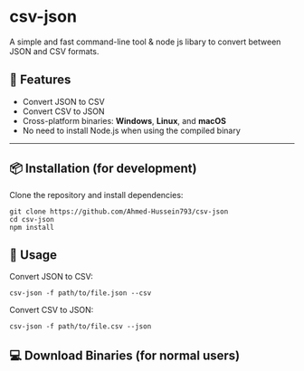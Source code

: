# csv-json

A simple and fast command-line tool & node js libary to convert between JSON and CSV formats.

## 🚀 Features

- Convert JSON to CSV
- Convert CSV to JSON
- Cross-platform binaries: **Windows**, **Linux**, and **macOS**
- No need to install Node.js when using the compiled binary

---

## 📦 Installation (for development)

Clone the repository and install dependencies:

```
git clone https://github.com/Ahmed-Hussein793/csv-json
cd csv-json
npm install
```
## 🔧 Usage

Convert JSON to CSV:
```
csv-json -f path/to/file.json --csv
```

Convert CSV to JSON:
```
csv-json -f path/to/file.csv --json
```


## 💻 Download Binaries (for normal users)

